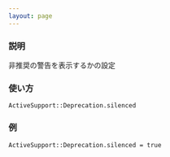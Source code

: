 ```yaml
---
layout: page
---
```

### 説明
非推奨の警告を表示するかの設定

### 使い方
    ActiveSupport::Deprecation.silenced

### 例
    ActiveSupport::Deprecation.silenced = true
